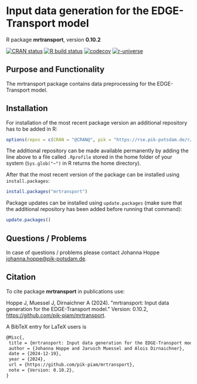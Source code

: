 # Input data generation for the EDGE-Transport model

R package **mrtransport**, version **0.10.2**

[![CRAN status](https://www.r-pkg.org/badges/version/mrtransport)](https://cran.r-project.org/package=mrtransport) [![R build status](https://github.com/pik-piam/mrtransport/workflows/check/badge.svg)](https://github.com/pik-piam/mrtransport/actions) [![codecov](https://codecov.io/gh/pik-piam/mrtransport/branch/master/graph/badge.svg)](https://app.codecov.io/gh/pik-piam/mrtransport) [![r-universe](https://pik-piam.r-universe.dev/badges/mrtransport)](https://pik-piam.r-universe.dev/builds)

## Purpose and Functionality

The mrtransport package contains data preprocessing for the
    EDGE-Transport model.


## Installation

For installation of the most recent package version an additional repository has to be added in R:

```r
options(repos = c(CRAN = "@CRAN@", pik = "https://rse.pik-potsdam.de/r/packages"))
```
The additional repository can be made available permanently by adding the line above to a file called `.Rprofile` stored in the home folder of your system (`Sys.glob("~")` in R returns the home directory).

After that the most recent version of the package can be installed using `install.packages`:

```r 
install.packages("mrtransport")
```

Package updates can be installed using `update.packages` (make sure that the additional repository has been added before running that command):

```r 
update.packages()
```

## Questions / Problems

In case of questions / problems please contact Johanna Hoppe <johanna.hoppe@pik-potsdam.de>.

## Citation

To cite package **mrtransport** in publications use:

Hoppe J, Muessel J, Dirnaichner A (2024). "mrtransport: Input data generation for the EDGE-Transport model." Version: 0.10.2, <https://github.com/pik-piam/mrtransport>.

A BibTeX entry for LaTeX users is

 ```latex
@Misc{,
  title = {mrtransport: Input data generation for the EDGE-Transport model},
  author = {Johanna Hoppe and Jarusch Muessel and Alois Dirnaichner},
  date = {2024-12-19},
  year = {2024},
  url = {https://github.com/pik-piam/mrtransport},
  note = {Version: 0.10.2},
}
```

